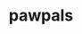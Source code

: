 ---
year: 2024
title: pawpals
description: Connecting pets with local pet-friendly events.
image: '/projects/pawpals.png'
link: 'https://pawpals.pushed.nz/'
tech: [typescript, react, tailwind, sqlite, knex.js]
---
